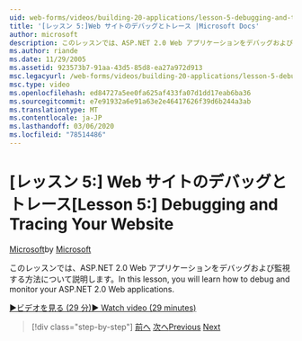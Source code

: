 ```yaml
---
uid: web-forms/videos/building-20-applications/lesson-5-debugging-and-tracing-your-website
title: '[レッスン 5:]Web サイトのデバッグとトレース |Microsoft Docs'
author: microsoft
description: このレッスンでは、ASP.NET 2.0 Web アプリケーションをデバッグおよび監視する方法について説明します。
ms.author: riande
ms.date: 11/29/2005
ms.assetid: 923573b7-91aa-43d5-85d8-ea27a972d913
msc.legacyurl: /web-forms/videos/building-20-applications/lesson-5-debugging-and-tracing-your-website
msc.type: video
ms.openlocfilehash: ed84727a5ee0fa625af433fa07d1dd17eab6ba36
ms.sourcegitcommit: e7e91932a6e91a63e2e46417626f39d6b244a3ab
ms.translationtype: MT
ms.contentlocale: ja-JP
ms.lasthandoff: 03/06/2020
ms.locfileid: "78514486"
---
```

# <a name="lesson-5-debugging-and-tracing-your-website"></a><span data-ttu-id="df4c6-103">[レッスン 5:] Web サイトのデバッグとトレース</span><span class="sxs-lookup"><span data-stu-id="df4c6-103">[Lesson 5:] Debugging and Tracing Your Website</span></span>

<span data-ttu-id="df4c6-104">[Microsoft](https://github.com/microsoft)</span><span class="sxs-lookup"><span data-stu-id="df4c6-104">by [Microsoft](https://github.com/microsoft)</span></span>

<span data-ttu-id="df4c6-105">このレッスンでは、ASP.NET 2.0 Web アプリケーションをデバッグおよび監視する方法について説明します。</span><span class="sxs-lookup"><span data-stu-id="df4c6-105">In this lesson, you will learn how to debug and monitor your ASP.NET 2.0 Web applications.</span></span>

[<span data-ttu-id="df4c6-106">&#9654;ビデオを見る (29 分)</span><span class="sxs-lookup"><span data-stu-id="df4c6-106">&#9654; Watch video (29 minutes)</span></span>](https://channel9.msdn.com/Blogs/ASP-NET-Site-Videos/lesson-5-debugging-and-tracing-your-website)

> [!div class="step-by-step"]
> <span data-ttu-id="df4c6-107">[前へ](lesson-4-understanding-web-application-state.md)
> [次へ](lesson-6-working-with-stylesheets-and-master-pages.md)</span><span class="sxs-lookup"><span data-stu-id="df4c6-107">[Previous](lesson-4-understanding-web-application-state.md)
[Next](lesson-6-working-with-stylesheets-and-master-pages.md)</span></span>
